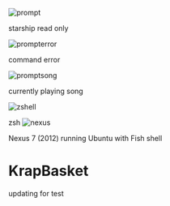![prompt](https://github.com/Funkinmofo/KrapBasket/assets/143419294/eed72d3a-80a9-44de-a170-25a5ec522f65)

starship read only

![prompterror](https://github.com/Funkinmofo/KrapBasket/assets/143419294/e70ef3d8-c528-436b-884d-662a3ce590b4)

command error

![promptsong](https://github.com/Funkinmofo/KrapBasket/assets/143419294/df088fac-67ad-4c58-8d9c-f0d71afd8913)

currently playing song

![zshell](https://github.com/Funkinmofo/KrapBasket/assets/143419294/bd6c19a2-3cda-45c2-8a9d-26ff84b2163b)

zsh
![nexus](https://github.com/Funkinmofo/KrapBasket/assets/143419294/ba7312cd-79f6-4822-a012-732e27b9c5cd)


Nexus 7 (2012) running Ubuntu with Fish shell

# KrapBasket

updating for test
